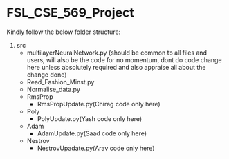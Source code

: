 # FSL_CSE_569_Project


Kindly follow the below folder structure:

1) src 
	- multilayerNeuralNetwork.py (should be common to all files and users, will also be the code for no momentum, dont do code change here unless absolutely required and also appraise all about the change done) 
	- Read_Fashion_Minst.py
	- Normalise_data.py
	- RmsProp
		- RmsPropUpdate.py(Chirag code only here)
	- Poly
		- PolyUpdate.py(Yash code only here)
	- Adam
		- AdamUpdate.py(Saad code only here)
	- Nestrov
		- NestrovUpadate.py(Arav code only here)

		
